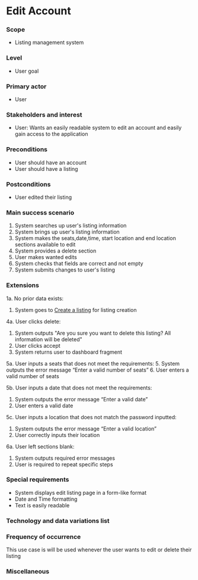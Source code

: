 # Edit Account

### Scope
* Listing management system

### Level
* User goal

### Primary actor
* User

### Stakeholders and interest
* User: Wants an easily readable system to edit an account and easily gain access to the application

### Preconditions
* User should have an account
* User should have a listing

### Postconditions
* User edited their listing

### Main success scenario
1. System searches up user's listing information
2. System brings up user's listing information
3. System makes the seats,date,time, start location and end location sections available to edit
4. System provides a delete section
5. User makes wanted edits
6. System checks that fields are correct and not empty
7. System submits changes to user's listing

### Extensions
1a. No prior data exists:
1. System goes to <ins>Create a listing</ins> for listing creation

4a. User clicks delete:
1. System outputs "Are you sure you want to delete this listing? All information will be deleted"
2. User clicks accept
3. System returns user to dashboard fragment

5a. User inputs a seats that does not meet the requirements:
5. System outputs the error message “Enter a valid number of seats”
6. User enters a valid number of seats

5b. User inputs a date that does not meet the requirements:
1. System outputs the error message “Enter a valid date”
2. User enters a valid date

5c. User inputs a location that does not match the password inputted:
1. System outputs the error message “Enter a valid location”
2. User correctly inputs their location

6a. User left sections blank:
1. System outputs required error messages
2. User is required to repeat specific steps

### Special requirements
* System displays edit listing page in a form-like format
* Date and Time formatting
* Text is easily readable

### Technology and data variations list

### Frequency of occurrence
This use case is will be used whenever the user wants to edit or delete their listing

### Miscellaneous